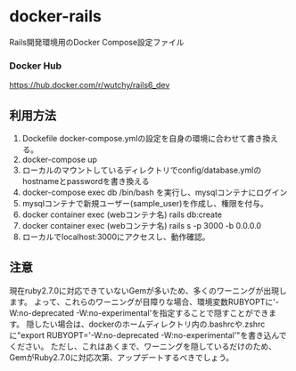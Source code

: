 # docker-rails
Rails開発環境用のDocker Compose設定ファイル

### Docker Hub
https://hub.docker.com/r/wutchy/rails6_dev

## 利用方法
1. Dockefile docker-compose.ymlの設定を自身の環境に合わせて書き換える。
2. docker-compose up
3. ローカルのマウントしているディレクトリでconfig/database.ymlのhostnameとpasswordを書き換える
4. docker-compose exec db /bin/bash を実行し、mysqlコンテナにログイン
5. mysqlコンテナで新規ユーザー(sample_user)を作成し、権限を付与。
6. docker container exec (webコンテナ名) rails db:create
7. docker container exec (webコンテナ名) rails s -p 3000 -b 0.0.0.0
8. ローカルでlocalhost:3000にアクセスし、動作確認。

## 注意
現在ruby2.7.0に対応できていないGemが多いため、多くのワーニングが出現します。
よって、これらのワーニングが目障りな場合、環境変数RUBYOPTに'-W:no-deprecated -W:no-experimental'を指定することで隠すことができます。
隠したい場合は、dockerのホームディレクトリ内の.bashrcや.zshrcに"export RUBYOPT='-W:no-deprecated -W:no-experimental'"を書き込んでください。
ただし、これはあくまで、ワーニングを隠しているだけのため、GemがRuby2.7.0に対応次第、アップデートするべきでしょう。
